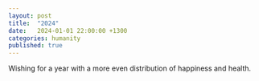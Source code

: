 ```yaml
---
layout: post
title:  "2024"
date:   2024-01-01 22:00:00 +1300
categories: humanity
published: true
---
```


Wishing for a year with a more even distribution of happiness and health.
